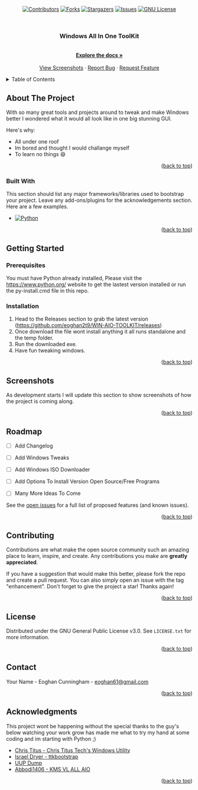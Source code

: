 <a name="readme-top"></a>

<div align="center">

[![Contributors][contributors-shield]][contributors-url]
[![Forks][forks-shield]][forks-url]
[![Stargazers][stars-shield]][stars-url]
[![Issues][issues-shield]][issues-url]
[![GNU License][license-shield]][license-url]

</div>

<!-- PROJECT LOGO -->
<br />
<div align="center">
  <a href="https://github.com/eoghan2t9/WIN-AIO-TOOLKIT">
    <!-- <img src="images/logo.png" alt="Logo" width="80" height="80"> -->
  </a>

  <h3 align="center">Windows All In One ToolKit</h3>

  <p align="center">
    <br />
    <a href="https://github.com/eoghan2t9/WIN-AIO-TOOLKIT"><strong>Explore the docs »</strong></a>
    <br />
    <br />
    <a href="https://github.com/eoghan2t9/WIN-AIO-TOOLKIT">View Screenshots</a>
    ·
    <a href="https://github.com/eoghan2t9/WIN-AIO-TOOLKIT/issues">Report Bug</a>
    ·
    <a href="https://github.com/eoghan2t9/WIN-AIO-TOOLKIT/issues">Request Feature</a>
  </p>
</div>



<!-- TABLE OF CONTENTS -->
<details>
  <summary>Table of Contents</summary>
  <ol>
    <li>
      <a href="#about-the-project">About The Project</a>
      <ul>
        <li><a href="#built-with">Built With</a></li>
      </ul>
    </li>
    <li>
      <a href="#getting-started">Getting Started</a>
      <ul>
        <li><a href="#prerequisites">Prerequisites</a></li>
        <li><a href="#installation">Installation</a></li>
      </ul>
    </li>
    <li><a href="#screenshots">Screenshots</a></li>
    <li><a href="#roadmap">Roadmap</a></li>
    <li><a href="#contributing">Contributing</a></li>
    <li><a href="#license">License</a></li>
    <li><a href="#contact">Contact</a></li>
    <li><a href="#acknowledgments">Acknowledgments</a></li>
  </ol>
</details>



<!-- ABOUT THE PROJECT -->
## About The Project

<!--[![Product Name Screen Shot][product-screenshot]](https://example.com) -->

With so many great tools and projects around to tweak and make Windows better I wondered what it would all look like in one big stunning GUI.

Here's why:
* All under one roof
* Im bored and thought I would challange myself
* To learn no things :smile:


<p align="right">(<a href="#readme-top">back to top</a>)</p>



### Built With

This section should list any major frameworks/libraries used to bootstrap your project. Leave any add-ons/plugins for the acknowledgements section. Here are a few examples.

* [![Python][Python]][Python-url]

<p align="right">(<a href="#readme-top">back to top</a>)</p>



<!-- GETTING STARTED -->
## Getting Started


### Prerequisites

You must have Python already installed, Please visit the https://www.python.org/ website to get the lastest version installed or run the py-install.cmd file in this repo.

### Installation


1. Head to the Releases section to grab the latest version (https://github.com/eoghan2t9/WIN-AIO-TOOLKIT/releases)
2. Once download the file wont install anything it all runs standalone and the temp folder.
3. Run the downloaded exe.
4. Have fun tweaking windows.

<p align="right">(<a href="#readme-top">back to top</a>)</p>



<!-- USAGE EXAMPLES -->
## Screenshots

As development starts I will update this section to show screenshots of how the project is coming along.

<p align="right">(<a href="#readme-top">back to top</a>)</p>



<!-- ROADMAP -->
## Roadmap

- [ ] Add Changelog
- [ ] Add Windows Tweaks
- [ ] Add Windows ISO Downloader
- [ ] Add Options To Install Version Open Source/Free Programs
- [ ] Many More Ideas To Come


See the [open issues](https://github.com/eoghan2t9/WIN-AIO-TOOLKIT/issues) for a full list of proposed features (and known issues).

<p align="right">(<a href="#readme-top">back to top</a>)</p>



<!-- CONTRIBUTING -->
## Contributing

Contributions are what make the open source community such an amazing place to learn, inspire, and create. Any contributions you make are **greatly appreciated**.

If you have a suggestion that would make this better, please fork the repo and create a pull request. You can also simply open an issue with the tag "enhancement".
Don't forget to give the project a star! Thanks again!

<p align="right">(<a href="#readme-top">back to top</a>)</p>



<!-- LICENSE -->
## License

Distributed under the GNU General Public License v3.0. See `LICENSE.txt` for more information.

<p align="right">(<a href="#readme-top">back to top</a>)</p>



<!-- CONTACT -->
## Contact

Your Name - Eoghan Cunningham - eoghan61@gmail.com

<p align="right">(<a href="#readme-top">back to top</a>)</p>



<!-- ACKNOWLEDGMENTS -->
## Acknowledgments

This project wont be happening without the special thanks to the guy's below watching your work grow has made me what to try my hand at some coding and im starting with Python ;)

* [Chris Titus - Chris Titus Tech's Windows Utility](https://github.com/ChrisTitusTech/winutil)
* [Israel Dryer - ttkbootstrap](https://github.com/israel-dryer/ttkbootstrap)
* [UUP Dump](https://uupdump.net/)
* [Abbodi1406 - KMS VL ALL AIO](https://github.com/abbodi1406/KMS_VL_ALL_AIO)


<p align="right">(<a href="#readme-top">back to top</a>)</p>



<!-- MARKDOWN LINKS & IMAGES -->
<!-- https://www.markdownguide.org/basic-syntax/#reference-style-links -->
[contributors-shield]: https://img.shields.io/github/contributors/eoghan2t9/WIN-AIO-TOOLKIT?style=for-the-badge
[contributors-url]: https://github.com/eoghan2t9/WIN-AIO-TOOLKIT/graphs/contributors
[forks-shield]: https://img.shields.io/github/forks/eoghan2t9/WIN-AIO-TOOLKIT?style=for-the-badge
[forks-url]: https://github.com/eoghan2t9/WIN-AIO-TOOLKIT/network/members
[stars-shield]: https://img.shields.io/github/stars/eoghan2t9/WIN-AIO-TOOLKIT?style=for-the-badge
[stars-url]: https://github.com/eoghan2t9/WIN-AIO-TOOLKIT/stargazers
[issues-shield]: https://img.shields.io/github/issues/eoghan2t9/WIN-AIO-TOOLKIT?style=for-the-badge
[issues-url]: https://github.com/othneildrew/Best-README-Template/issues
[license-shield]: https://img.shields.io/github/license/eoghan2t9/WIN-AIO-TOOLKIT?color=i&style=for-the-badge
[license-url]: https://github.com/eoghan2t9/WIN-AIO-TOOLKIT/blob/master/LICENSE.txt
[product-screenshot]: images/screenshot.png
[Python]: https://img.shields.io/pypi/pyversions/3?style=for-the-badge
[Python-url]: https://www.python.org/